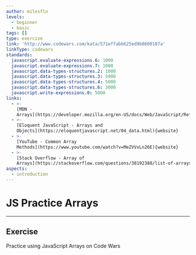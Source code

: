```yaml
---
author: milesflo
levels:
  - beginner
  - basic
tags: []
type: exercise
link: 'http://www.codewars.com/kata/571effabb625ed9b0600107a'
linkType: codewars
standards:
  javascript.evaluate-expressions.6: 1000
  javascript.evaluate-expressions.7: 1000
  javascript.data-types-structures.2: 1000
  javascript.data-types-structures.3: 5000
  javascript.data-types-structures.4: 5000
  javascript.data-types-structures.6: 3000
  javascript.write-expressions.0: 5000
links:
  - >-
    [MDN -
    Arrays](https://developer.mozilla.org/en-US/docs/Web/JavaScript/Reference/Global_Objects/Array){website}
  - >-
    [Eloquent JavaScript - Arrays and
    Objects](https://eloquentjavascript.net/04_data.html){website}
  - >-
    [YouTube - Common Array
    Methods](https://www.youtube.com/watch?v=MeZVVxLn26E){website}
  - >-
    [Stack Overflow - Array of
    Arrays](https://stackoverflow.com/questions/38192388/list-of-arrays-in-javascript){website}
aspects:
  - introduction
---
```


# JS Practice Arrays


---

## Exercise

Practice using JavaScript Arrays on Code Wars

